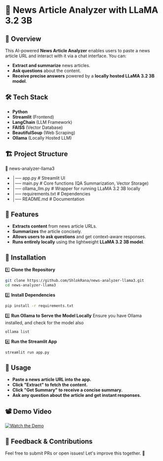# 📰 News Article Analyzer with LLaMA 3.2 3B  

## 🚀 Overview  
This AI-powered **News Article Analyzer** enables users to paste a news article URL and interact with it via a chat interface. You can:  
- **Extract and summarize** news articles.  
- **Ask questions** about the content.  
- **Receive precise answers** powered by a **locally hosted LLaMA 3.2 3B model**.  

## 🛠️ Tech Stack  
- **Python**  
- **Streamlit** (Frontend)  
- **LangChain** (LLM Framework)  
- **FAISS** (Vector Database)  
- **BeautifulSoup** (Web Scraping)  
- **Ollama** (Locally Hosted LLM)  

## 🏗️ Project Structure  
📂 news-analyzer-llama3
- │── app.py # Streamlit UI
- │── main.py # Core functions (QA Summarization, Vector Storage)
- │── ollama_llm.py # Wrapper for running LLaMA 3.2 3B locally
- │── requirements.txt # Dependencies
- │── README.md # Documentation


## 🎯 Features  
- **Extracts content** from news article URLs.  
- **Summarizes** the article concisely.  
- **Allows users to ask questions** and get context-aware responses.  
- **Runs entirely locally** using the lightweight **LLaMA 3.2 3B model**.  

## 🔧 Installation  
1️⃣ **Clone the Repository**  
```bash
git clone https://github.com/ShlokRana/news-analyzer-llama3.git
cd news-analyzer-llama3
```

2️⃣ **Install Dependencies**
```bash
pip install -r requirements.txt
```

3️⃣ **Run Ollama to Serve the Model Locally**
Ensure you have Ollama installed, and check for the model also
```bash
ollama list
```

4️⃣ **Run the Streamlit App**
```bash
streamlit run app.py
```

## 📌 Usage
- **Paste a news article URL into the app.**
- **Click "Extract" to fetch the content.**
- **Click "Get Summary" to receive a concise summary.**
- **Ask any question about the article and get instant responses.**


## 📽️ Demo Video  
[![Watch the Demo](https://img.youtube.com/vi/b0y0kzq5fxc/maxresdefault.jpg)](https://youtu.be/b0y0kzq5fxc)  
  


## 📩 Feedback & Contributions
Feel free to submit PRs or open issues! Let's improve this together. 🚀
